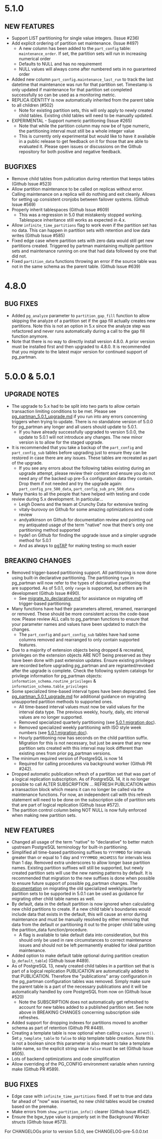 5.1.0
=====
NEW FEATURES
------------
 - Support LIST partitioning for single value integers. (Issue #236)
 - Add explicit ordering of partition set maintenance. (Issue #497)
    - A new column has been added to the `part_config` table: `maintenance_order`. If set, the partition sets will run in increasing numerical order
    - Defaults to NULL and has no requirement
    - NULL values will always come after numbered sets in no guaranteed order
 - Added new column `part_config.maintenance_last_run` to track the last datetime that maintenance was run for that partition set. Timestamp is only updated if maintenance for that partition set completed successfully so can be used as a monitoring metric.
 - REPLICA IDENTITY is now automatically inherited from the parent table to all children (#502)
    - Note for existing partition sets, this will only apply to newly created child tables. Existing child tables will need to be manually updated.
 - EXPERIMENTAL - Support numeric partitioning (Issue #265)
    - Note that while the partition column may now be of type numeric, the partitioning interval must still be a whole integer value
    - This is currently only experimental but would like to have it available in a public release to get feedback on it for those that are able to evaluated it. Please open issues or discussions on the Github repository for both positive and negative feedback.

BUGFIXES
--------
 - Remove child tables from publication during retention that keeps tables (Github Issue #523)
 - Allow partition maintenance to be called on replicas without error. Calling maintenance on a replica will do nothing and exit cleanly. Allows for setting up consistent cronjobs between failover systems. (Github Issue #569)
 - Properly inherit tablespaces (Github Issue #609)
    - This was a regression in 5.0 that mistakenly stopped working. Tablespace inheritance still works as expected in 4.x.
 - Allow `infinite_time_partitions` flag to work even if the partition set has no data. This can happen in partition sets with retention and low data writes (Github Issue #585)
 - Fixed edge case where partition sets with zero data would still get new partitions created. Triggered by partman maintaining multiple partition sets and maintenance running on one that had data followed by one that did not.
 - Fixed `partition_data` functions throwing an error if the source table was not in the same schema as the parent table. (Github Issue #639)


4.8.0
=====
BUG FIXES
---------
 - Added `pg_analyze` parameter to `partition_gap_fill` function to allow skipping the analyze of a partition set if the gap fill actually creates new partitions. Note this is not an option in 5.x since the analyze step was refactored and never runs automatically during a call to the gap fill function anymore.
 - Note that there is no way to directly install version 4.8.0. A prior version must be installed first and then upgraded to 4.8.0. It is recommended that you migrate to the latest major version for continued support of pg_partman.


5.0.0 & 5.0.1
=============
UPGRADE NOTES
-------------
 - The upgrade to 5.x had to be split into two parts to allow certain transaction limiting conditions to be met. Please see [pg_partman_5.0.1_upgrade.md](doc/pg_partman_5.0.1_upgrade.md) if you run into any errors concerning triggers when trying to update. There is no standalone version of 5.0.0 for pg_partman any longer and all users should update to 5.0.1.
    - If you have already successfully upgraded to version 5.0.0, the update to 5.0.1 will not introduce any changes. The new minor version is to allow for the staged upgrade.
 - It is recommended that you take a backup of the `part_config` and `part_config_sub` tables before upgrading just to ensure they can be restored in case there are any issues. These tables are recreated as part of the upgrade.
   - If you see any errors about the following tables existing during an upgrade attempt, please review their content and ensure you do not need any of the backed up pre-5.x configuration data they contain. Drop them if not needed and try the upgrade again: `part_config_pre_500_data`, `part_config_sub_pre_500_data`
 - Many thanks to all the people that have helped with testing and code review during 5.x development. In particular...
    - Leigh Downs and the team at Crunchy Data for extensive testing
    - vitaly-burovoy on Github for some amazing optimizations and code review
    - andyatkinson on Github for documentation review and pointing out my antiquated usage of the term "native" now that there's only one partitioning method supported
    - hyde1 on Github for finding the upgrade issue and a simpler upgrade method for 5.0.1
    - And as always to [pgTAP](https://pgtap.org/) for making testing so much easier

BREAKING CHANGES
----------------
 - Removed trigger-based partitioning support. All partitioning is now done using built-in declarative partitioning. The partitioning `type` in pg_partman will now refer to the types of delcarative partitioning that are supported. As of 5.0.1, only `range` is supported, but others are in development (Github Issue #490).
    - See [migrate_to_declarative.md](doc/migrate_to_declarative.md) for assistance on migrating off trigger-based partitioning.
 - Many functions have had their parameters altered, renamed, rearranged or removed. These should be more consistent across the code-base now. Please review ALL calls to pg_partman functions to ensure that your parameter names and values have been updated to match the changes.
    - The `part_config` and `part_config_sub` tables have had some columns removed and rearranged to only contain supported features.
 - Due to a majority of extension objects being dropped & recreated, privileges on the extension objects ARE NOT being preserved as they have been done with past extension updates. Ensure existing privileges are recorded before upgrading pg_partman and are regranted/revoked after the upgrade is complete. Check the following system catalogs for privilege information for pg_partman objects: `information_schema.routine_privileges` & `information_schema.table_privileges`
 - Some specialized time-based interval types have been deprecated. See [pg_partman_5.0.1_upgrade.md](doc/pg_partman_5.0.1_upgrade.md) for additional guidance on migrating unsupported partition methods to supported ones.
    - All time-based interval values must now be valid values for the interval data type. The previous weekly, hourly, daily, etc interval values are no longer supported.
    - Removed specialized quarterly partitioning (see [5.0.1 migration doc](doc/pg_partman_5.0.1_upgrade.md)).
    - Removed specialized weekly partitioning with ISO style week numbers (see [5.0.1 migration doc](doc/pg_partman_5.0.1_upgrade.md)).
    - Hourly partitioning now has seconds on the child partition suffix. Migration for this is not necessary, but just be aware that any new partition sets created with this interval may look different than existing ones from prior pg_partman versions.
 - The minimum required version of PostgreSQL is now 14
    - Required for calling procedures via background worker (Github PR #242).
 - Dropped automatic publication refresh of a partition set that was part of a logical replication subscription. As of PostgreSQL 14, it is no longer possible to call ALTER SUBSCRIPTION ... REFRESH PUBLICATION within a transaction block which means it can no longer be called via the maintenance functions. For now, an independent call with this refresh statement will need to be done on the subscription side of partition sets that are part of logical replication (Github Issue #572).
 - The partition control column being NOT NULL is now fully enforced when making new partition sets.

NEW FEATURES
------------
 - Changed all usage of the term "native" to "declarative" to better match upstream PostgreSQL terminology for built-in partitioning.
 - Simplified all time-based partitioning suffixes to `YYYYMMDD` for intervals greater than or equal to 1 day and `YYYYMMDD_HH24MISS` for intervals less than 1 day. Removed extra underscores to allow longer base partition names. Existing partition suffixes will still be supported, but newly created partition sets will use the new naming patterns by default. It is recommended that migration to the new suffixes is done when possible to ensure future support of possible pg_partman changes. The [documentation](doc/pg_partman_5.0.1_upgrade.md) on migrating the old specialized weekly/quarterly partition sets to be supported in 5.0.1 can be used as guidance for migrating other child table names as well.
 - By default, data in the default partition is now ignored when calculating new child partitions to create. If a new child table's boundaries would include data that exists in the default, this will cause an error during maintenance and must be manually resolved by either removing that data from the default or partitioning it out to the proper child table using the partition_data function/procedure.
    - A flag is available to take default data into consideration, but this should only be used in rare circumstances to correct maintenance issues and should not be left permanently enabled for ideal partition maintenance.
 - Added option to make default table optional during partition creation (`p_default_table`) (Github Issue #489).
 - As of PostgreSQL 13, newly created child tables in a partition set that is part of a logical replication PUBLICATION are automatically added to that PUBLICATION. Therefore the "publications" array configuration in the pg_partman configuration tables was removed. Simply make sure the parent table is a part of the necessary publications and it will be automatically handled by core PostgreSQL from now on (Github Issue #520)
    - Note the SUBSCRIPTION does not automatically get refreshed to account for new tables added to a published partition set. See note above in BREAKING CHANGES concerning subscription side refreshes.
 - Added support for dropping indexes for partitions moved to another schema as part of retention (Github PR #449).
 - Creating a template table is now optional when calling `create_parent()`. Set `p_template_table` to `false` to skip template table creation. Note this is not a boolean since this parameter is also meant to take a template table name, so the explicit string value `false` must be set (Github Issue #505).
 - Lots of backend optimizations and code simplification
 - Allow overriding of the PG_CONFIG environment variable when running make (Github PR #589).

BUG FIXES
---------
 - Edge case with `infinite_time_partitions` fixed. If set to true and data far ahead of "now" was inserted, no new child tables would be created based on the premake.
 - Make errors from `show_partition_info()` clearer (Github Issue #542).
 - Ensure the bgw_type value is properly set in the Background Worker structs (Github Issue #573).


For CHANGELOGs prior to version 5.0.0, see CHANGELOG-pre-5.0.0.txt
